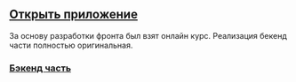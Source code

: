 ## <a href="https://to-just-do-app.herokuapp.com">Открыть приложение</a>

За основу разработки фронта был взят онлайн курс. Реализация бекенд части полностью оригинальная.


### <a href="https://github.com/Makstarr/tojustdo-api/">Бэкенд часть</a>
